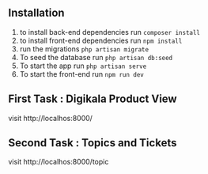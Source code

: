 ## Installation

1. to install back-end dependencies run ```composer install```
2. to install front-end dependencies run ```npm install```
3. run the migrations  ```php artisan migrate```
4. To seed the database run ```php artisan db:seed```
5. To start the app run ```php artisan serve```
6. To start the front-end run ```npm run dev```

## First Task : Digikala Product View

visit http://localhos:8000/

## Second Task : Topics and Tickets

visit http://localhos:8000/topic
